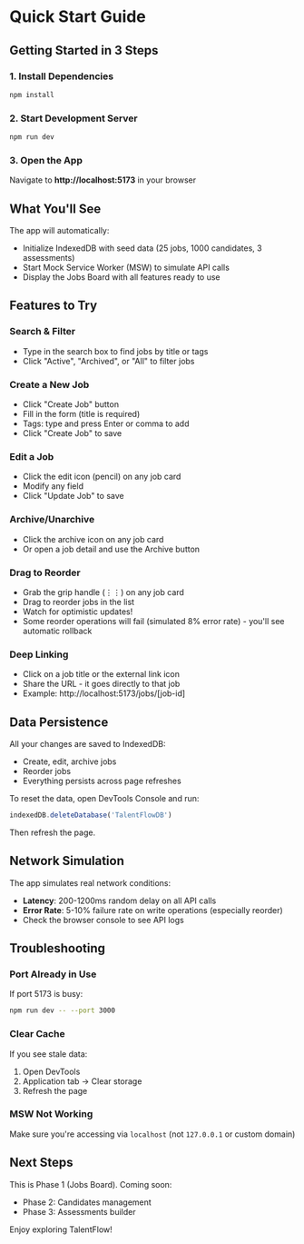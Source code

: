 # Quick Start Guide

## Getting Started in 3 Steps

### 1. Install Dependencies
```bash
npm install
```

### 2. Start Development Server
```bash
npm run dev
```

### 3. Open the App
Navigate to **http://localhost:5173** in your browser

## What You'll See

The app will automatically:
- Initialize IndexedDB with seed data (25 jobs, 1000 candidates, 3 assessments)
- Start Mock Service Worker (MSW) to simulate API calls
- Display the Jobs Board with all features ready to use

## Features to Try

### Search & Filter
- Type in the search box to find jobs by title or tags
- Click "Active", "Archived", or "All" to filter jobs

### Create a New Job
- Click "Create Job" button
- Fill in the form (title is required)
- Tags: type and press Enter or comma to add
- Click "Create Job" to save

### Edit a Job
- Click the edit icon (pencil) on any job card
- Modify any field
- Click "Update Job" to save

### Archive/Unarchive
- Click the archive icon on any job card
- Or open a job detail and use the Archive button

### Drag to Reorder
- Grab the grip handle (⋮⋮) on any job card
- Drag to reorder jobs in the list
- Watch for optimistic updates!
- Some reorder operations will fail (simulated 8% error rate) - you'll see automatic rollback

### Deep Linking
- Click on a job title or the external link icon
- Share the URL - it goes directly to that job
- Example: http://localhost:5173/jobs/[job-id]

## Data Persistence

All your changes are saved to IndexedDB:
- Create, edit, archive jobs
- Reorder jobs
- Everything persists across page refreshes

To reset the data, open DevTools Console and run:
```javascript
indexedDB.deleteDatabase('TalentFlowDB')
```
Then refresh the page.

## Network Simulation

The app simulates real network conditions:
- **Latency**: 200-1200ms random delay on all API calls
- **Error Rate**: 5-10% failure rate on write operations (especially reorder)
- Check the browser console to see API logs

## Troubleshooting

### Port Already in Use
If port 5173 is busy:
```bash
npm run dev -- --port 3000
```

### Clear Cache
If you see stale data:
1. Open DevTools
2. Application tab → Clear storage
3. Refresh the page

### MSW Not Working
Make sure you're accessing via `localhost` (not `127.0.0.1` or custom domain)

## Next Steps

This is Phase 1 (Jobs Board). Coming soon:
- Phase 2: Candidates management
- Phase 3: Assessments builder

Enjoy exploring TalentFlow! 
